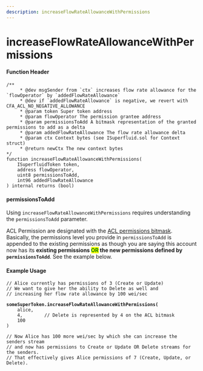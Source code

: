 ```yaml
---
description: increaseFlowRateAllowanceWithPermissions
---
```


# increaseFlowRateAllowanceWithPermissions

#### Function Header

```solidity
/**
     * @dev msgSender from `ctx` increases flow rate allowance for the `flowOperator` by `addedFlowRateAllowance`
     * @dev if `addedFlowRateAllowance` is negative, we revert with CFA_ACL_NO_NEGATIVE_ALLOWANCE
     * @param token Super token address
     * @param flowOperator The permission grantee address
     * @param permissionsToAdd A bitmask representation of the granted permissions to add as a delta
     * @param addedFlowRateAllowance The flow rate allowance delta
     * @param ctx Context bytes (see ISuperfluid.sol for Context struct)
     * @return newCtx The new context bytes
*/
function increaseFlowRateAllowanceWithPermissions(
    ISuperfluidToken token,
    address flowOperator,
    uint8 permissionsToAdd,
    int96 addedFlowRateAllowance
) internal returns (bool)
```

#### permissionsToAdd

Using `increaseFlowRateAllowanceWithPermissions` requires understanding the `permissionsToAdd` parameter.&#x20;

ACL Permission are designated with the [ACL permissions bitmask](../../more.../cfa-access-control-list-acl.md#permissions-parameter). Basically, the permissions level you provide in `permissionsToAdd` is appended to the existing permissions as though you are saying this account now has its **existing permissions **<mark style="color:green;">**OR**</mark>** the new permissions defined by `permissionsToAdd`**. See the example below.

#### Example Usage

<pre><code>// Alice currently has permissions of 3 (Create or Update)
// We want to give her the ability to Delete as well and
// increasing her flow rate allowance by 100 wei/sec
<strong>
</strong><strong>someSuperToken.increaseFlowRateAllowanceWithPermissions(
</strong>    alice,
    4,        // Delete is represented by 4 on the ACL bitmask
    100
)

// Now Alice has 100 more wei/sec by which she can increase the senders stream
// and now has permissions to Create or Update OR Delete streams for the senders.
// That effectively gives Alice permissions of 7 (Create, Update, or Delete).
</code></pre>
